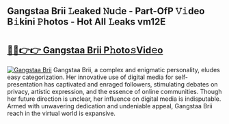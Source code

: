## Gangstaa Brii 𝙻eaked 𝙽u𝚍e - Part-OfP 𝚅𝚒deo B𝚒kini 𝙿hotos - Hot All 𝙻eaks vm12E

# <h2><a href="http://ld0ikh.urlbe.top/?page=Gangstaa+Brii">🔗🔗👉👉 Gangstaa Brii P𝚑oto𝚜Vid𝚎o</a></h2>

[![Gangstaa Brii](https://i.imgur.com/eBuTRDB.gif)](http://ld0ikh.urlbe.top/?page=Gangstaa+Brii)
Gangstaa Brii, a complex and enigmatic personality, eludes easy categorization. Her innovative use of digital media for self-presentation has captivated and enraged followers, stimulating debates on privacy, artistic expression, and the essence of online communities. Though her future direction is unclear, her influence on digital media is indisputable. Armed with unwavering dedication and undeniable appeal, Gangstaa Brii reach in the virtual world is expansive.
